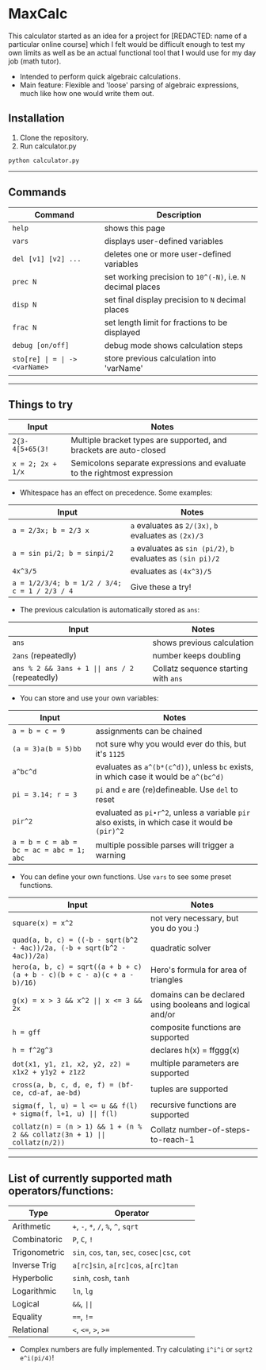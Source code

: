 # __MaxCalc__
This calculator started as an idea for a project for [REDACTED: name of a particular online course] which I felt would be difficult enough to test my own limits as well as be an actual functional tool that I would use for my day job (math tutor).
- Intended to perform quick algebraic calculations.
- Main feature: Flexible and 'loose' parsing of algebraic expressions, much like how one would write them out.

## Installation
1. Clone the repository.
2. Run calculator.py
```
python calculator.py
```
-----------

## Commands
| Command | Description |
| ------- | ----------- |
| `help`  | shows this page |
| `vars`  | displays user-defined variables |
| `del [v1] [v2] ...` | deletes one or more user-defined variables |
| `prec N` | set working precision to `10^(-N)`, i.e. `N` decimal places |
| `disp N` | set final display precision to `N` decimal places |
| `frac N` | set length limit for fractions to be displayed |
| `debug [on/off]` | debug mode shows calculation steps |
| `sto[re] \| = \| -> <varName>` | store previous calculation into 'varName' |

-----------
## Things to try
| Input | Notes |
| ---------- | ----- |
| `2{3-4[5+65(3!` | Multiple bracket types are supported, and brackets are auto-closed |
| `x = 2; 2x + 1/x` | Semicolons separate expressions and evaluate to the rightmost expression |

- Whitespace has an effect on precedence. Some examples:

| Input | Notes |
| ---------- | ----- |
| `a = 2/3x; b = 2/3 x` | `a` evaluates as `2/(3x)`, `b` evaluates as `(2x)/3` |
| `a = sin pi/2; b = sinpi/2` | `a` evaluates as `sin (pi/2)`, `b` evaluates as `(sin pi)/2` |
| `4x^3/5` | evaluates as `(4x^3)/5` |
| `a = 1/2/3/4; b = 1/2 / 3/4; c = 1 / 2/3 / 4` | Give these a try! |

- The previous calculation is automatically stored as `ans`:

| Input | Notes |
| ---------- | ----- |
| `ans` | shows previous calculation |
| `2ans` (repeatedly) | number keeps doubling |
| `ans % 2 && 3ans + 1 \|\| ans / 2` (repeatedly) | Collatz sequence starting with `ans` |

- You can store and use your own variables:

| Input | Notes |
| ---------- | ----- |
| `a = b = c = 9` | assignments can be chained |
| `(a = 3)a(b = 5)bb` | not sure why you would ever do this, but it's `1125` |
| `a^bc^d` | evaluates as `a^(b*(c^d))`, unless `bc` exists, in which case it would be `a^(bc^d)` |
| `pi = 3.14; r = 3` | `pi` and `e` are (re)defineable. Use `del` to reset |
| `pir^2` | evaluated as `pi∙r^2`, unless a variable `pir` also exists, in which case it would be `(pir)^2` |
| `a = b = c = ab = bc = ac = abc = 1; abc` | multiple possible parses will trigger a warning |

- You can define your own functions. Use `vars` to see some preset functions.

| Input | Notes |
| ---------- | ----- |
| `square(x) = x^2` | not very necessary, but you do you :) |
| `quad(a, b, c) = ((-b - sqrt(b^2 - 4ac))/2a, (-b + sqrt(b^2 - 4ac))/2a)` | quadratic solver |
| `hero(a, b, c) = sqrt((a + b + c)(a + b - c)(b + c - a)(c + a - b)/16)` | Hero's formula for area of triangles |
| `g(x) = x > 3 && x^2 \|\| x <= 3 && 2x` | domains can be declared using booleans and logical and/or |
| `h = gff` | composite functions are supported |
| `h = f^2g^3` | declares h(x) = ffggg(x) |
| `dot(x1, y1, z1, x2, y2, z2) = x1x2 + y1y2 + z1z2` | multiple parameters are supported |
| `cross(a, b, c, d, e, f) = (bf-ce, cd-af, ae-bd)` | tuples are supported |
| `sigma(f, l, u) = l <= u && f(l) + sigma(f, l+1, u) \|\| f(l)` | recursive functions are supported |
| `collatz(n) = (n > 1) && 1 + (n % 2 && collatz(3n + 1) \|\| collatz(n/2))` | Collatz number-of-steps-to-reach-1 |

-----------
## List of currently supported math operators/functions:

| Type | Operator |
| ---------- | ----- |
| Arithmetic | `+`, `-`, `*`, `/`, `%`, `^`, `sqrt` |
| Combinatoric | `P`, `C`, `!` |
| Trigonometric | `sin`, `cos`, `tan`, `sec`, `cosec\|csc`, `cot` |
| Inverse Trig | `a[rc]sin`, `a[rc]cos`, `a[rc]tan` |
| Hyperbolic | `sinh`, `cosh`, `tanh` |
| Logarithmic | `ln`, `lg` |
| Logical | `&&`, `\|\|` |
| Equality | `==`, `!=` |
| Relational | `<`, `<=`, `>`, `>=` |

- Complex numbers are fully implemented. Try calculating `i^i^i` or `sqrt2 e^i(pi/4)`!

